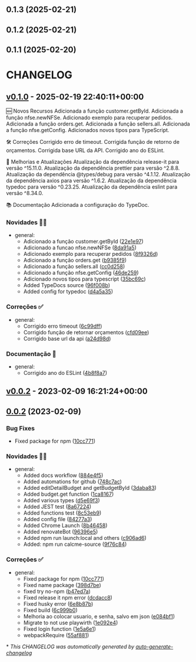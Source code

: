 ## 0.1.3 (2025-02-21)



## 0.1.2 (2025-02-21)



## 0.1.1 (2025-02-20)



# CHANGELOG

## [v0.1.0](https://github.com/icleitoncosta/calcme-js/releases/tag/v0.1.0) - 2025-02-19 22:40:11+00:00

🆕 Novos Recursos
Adicionada a função customer.getById.
Adicionada a função nfse.newNFSe.
Adicionado exemplo para recuperar pedidos.
Adicionada a função orders.get.
Adicionada a função sellers.all.
Adicionada a função nfse.getConfig.
Adicionados novos tipos para TypeScript.

🛠️ Correções
Corrigido erro de timeout.
Corrigida função de retorno de orçamentos.
Corrigida base URL da API.
Corrigido ano do ESLint.

🔧 Melhorias e Atualizações
Atualização da dependência release-it para versão ^15.11.0.
Atualização da dependência prettier para versão ^2.8.8.
Atualização da dependência @types/debug para versão ^4.1.12.
Atualização da dependência axios para versão ^1.6.2.
Atualização da dependência typedoc para versão ^0.23.25.
Atualização da dependência eslint para versão ^8.34.0.

📚 Documentação
Adicionada a configuração do TypeDoc.

### Novidades 🎉🚀

- general:
  - Adicionado a função customer.getById ([22e1e97](https://github.com/icleitoncosta/calcme-js/commit/22e1e97cb11e8ed2d09ef5ca5c57869fde50e6b0))
  - Adicionado a funcao nfse.newNFSe ([8da91a5](https://github.com/icleitoncosta/calcme-js/commit/8da91a5a76a33c3d7dd5fe85b55c09c980c1ec46))
  - Adicionado exemplo para recuperar pedidos ([8f9326d](https://github.com/icleitoncosta/calcme-js/commit/8f9326d332acf0ed31f917593038408b240d93c3))
  - Adicionado a função orders.get ([b9385f9](https://github.com/icleitoncosta/calcme-js/commit/b9385f9b264159ad746d2e3f34395820500aad39))
  - Adicionado a função sellers.all ([cc0d258](https://github.com/icleitoncosta/calcme-js/commit/cc0d2580e4310e58ff538e9e74aca68614f86a7e))
  - Adicionado a função nfse.getConfig ([46de259](https://github.com/icleitoncosta/calcme-js/commit/46de259a05516204e6e462faed47538b49ef2b16))
  - Adicionado novos tipos para typescript ([35bc69c](https://github.com/icleitoncosta/calcme-js/commit/35bc69c769c3ebf58b951f0fc7c8bec5d5d2a061))
  - Added TypeDocs source ([96f008b](https://github.com/icleitoncosta/calcme-js/commit/96f008bf22342b526e58c9fdba2e0a45f3135afb))
  - Added config for typedoc ([d4a5a35](https://github.com/icleitoncosta/calcme-js/commit/d4a5a357dfca4ec7cc8133db35aaedbcec6d7897))

### Correções ✅

- general:
  - Corrigido erro timeout ([6c99dff](https://github.com/icleitoncosta/calcme-js/commit/6c99dffe2a84a727801f413058ad6026ed6e953e))
  - Corrigido função de retornar orçamentos ([cfd09ee](https://github.com/icleitoncosta/calcme-js/commit/cfd09ee769d321bdd90b83ba95428ad3731ba8a7))
  - Corrigido base url da api ([a24d98d](https://github.com/icleitoncosta/calcme-js/commit/a24d98ddac9e4c47e60842b2c385e7c76a1ac1e9))

### Documentação 📄

- general:
  - Corrigido ano do ESLint ([4b8f8a7](https://github.com/icleitoncosta/calcme-js/commit/4b8f8a787edb2f9ff914ed6f588e7ab10ffea4bd))

## [v0.0.2](https://github.com/icleitoncosta/calcme-js/releases/tag/v0.0.2) - 2023-02-09 16:21:24+00:00

## [0.0.2](https://github.com/icleitoncosta/calcme-js/compare/0.0.1...v0.0.2) (2023-02-09)


### Bug Fixes

* Fixed package for npm ([10cc771](https://github.com/icleitoncosta/calcme-js/commit/10cc77178d9c4c37a8d0bf96eae4d067147d9e64))

### Novidades 🎉🚀

- general:
  - Added docs workflow ([884e4f5](https://github.com/icleitoncosta/calcme-js/commit/884e4f55825dee618ec0c379f6b0df49f77822c0))
  - Added automations for github ([748c7ac](https://github.com/icleitoncosta/calcme-js/commit/748c7ace170650e8625a4f48d1576e1cc42c7755))
  - Added editDetailBudget and getBudgetById ([3daba83](https://github.com/icleitoncosta/calcme-js/commit/3daba83998906cbbbae09d8e35f1daf9e21c2c87))
  - Added budget.get function ([1ca8167](https://github.com/icleitoncosta/calcme-js/commit/1ca8167d5c4324c57e02d8d63b5ca278bd84d342))
  - Added various types ([d5e69f3](https://github.com/icleitoncosta/calcme-js/commit/d5e69f3d2867fd9d3e29a315784393406fb4c080))
  - Added JEST test ([8a67224](https://github.com/icleitoncosta/calcme-js/commit/8a67224b02bea1063a4e163c30691863c3dac8bb))
  - Added functions test ([8c53eb9](https://github.com/icleitoncosta/calcme-js/commit/8c53eb96ed8d1db01da4b5183f984959295f7be3))
  - Added config file ([84277a3](https://github.com/icleitoncosta/calcme-js/commit/84277a39efdfbc943eabdd6e1dc6d67bcaad8c15))
  - Added Chrome Launch ([8b46458](https://github.com/icleitoncosta/calcme-js/commit/8b46458bb99e967772e1611780ce1c4a16c794e1))
  - Added renovateBot ([96396e5](https://github.com/icleitoncosta/calcme-js/commit/96396e58da78d17df346153ea472fe21182fab69))
  - Added npm run launch:local and others ([c906ad6](https://github.com/icleitoncosta/calcme-js/commit/c906ad6d4e6a3bf38b1275e9260decafb11284ec))
  - Added: npm run calcme-source ([9f76c84](https://github.com/icleitoncosta/calcme-js/commit/9f76c84d51f7fadb499e7f98371a32fc0c0426cc))

### Correções ✅

- general:
  - Fixed package for npm ([10cc771](https://github.com/icleitoncosta/calcme-js/commit/10cc77178d9c4c37a8d0bf96eae4d067147d9e64))
  - Fixed name package ([398d7be](https://github.com/icleitoncosta/calcme-js/commit/398d7becec7902075ab0063dd4f5c0e63fc86b99))
  - fixed try no-npm ([b47ed7a](https://github.com/icleitoncosta/calcme-js/commit/b47ed7ae7a57eae5bfcae957db82e93106519007))
  - Fixed release it npm error ([dcdacc8](https://github.com/icleitoncosta/calcme-js/commit/dcdacc870ea6b07d45edd9192bd4983e648a3cd9))
  - Fixed husky error ([6e8b87b](https://github.com/icleitoncosta/calcme-js/commit/6e8b87b3677b52367ce4519157d5b8d135e9ecef))
  - Fixed build ([6c999b0](https://github.com/icleitoncosta/calcme-js/commit/6c999b03386da4883f0b5e8fd107ab5b06d3df82))
  - Melhoria ao colocar usuario, e senha, salvo em json ([e084bf1](https://github.com/icleitoncosta/calcme-js/commit/e084bf162d7f7c9c326c71a7a79cde0db546b2d1))
  - Migrate to not use playwirth ([1e092e4](https://github.com/icleitoncosta/calcme-js/commit/1e092e4a99daa2321e878fc6e5eb0ed7cab6741e))
  - Fixed login function ([1e5a6e1](https://github.com/icleitoncosta/calcme-js/commit/1e5a6e1a48a6161606de5a425b72286476d6017d))
  - webpackRequire ([55af881](https://github.com/icleitoncosta/calcme-js/commit/55af88114e429557a7f8ec5ed4b51183201ae9d1))

\* *This CHANGELOG was automatically generated by [auto-generate-changelog](https://github.com/BobAnkh/auto-generate-changelog)*
